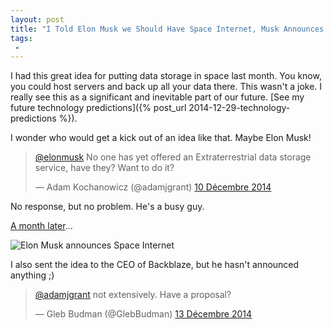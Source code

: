 ```yaml
---
layout: post
title: "I Told Elon Musk we Should Have Space Internet, Musk Announces Space Internet a Month Later"
tags:
 -
---
```


I   had this great idea for putting data storage in space last month.
You know, you could host servers and back up all your data there.
This wasn't a joke. I really see this as a significant and inevitable part
of our future. [See my future technology predictions]({% post_url 2014-12-29-technology-predictions %}).

I wonder who would get a kick out of an idea like that. Maybe Elon Musk!

<blockquote class="twitter-tweet" lang="fr"><p><a href="https://twitter.com/elonmusk">@elonmusk</a> No one has yet offered an Extraterrestrial data storage service, have they? Want to do it?</p>&mdash; Adam Kochanowicz (@adamjgrant) <a href="https://twitter.com/adamjgrant/status/542769908447080448">10 Décembre 2014</a></blockquote>
<script async src="//platform.twitter.com/widgets.js" charset="utf-8"></script>

No response, but no problem. He's a busy guy.

[A month later](https://www.theverge.com/2015/1/16/7569333/elon-musk-wants-to-spend-10-billion-building-the-internet-in-space)...

![Elon Musk announces Space Internet](http://cdn.everything.io/blog/musk/musk.png)

I also sent the idea to the CEO of Backblaze, but he hasn't announced anything ;)

<blockquote class="twitter-tweet" lang="fr"><p><a href="https://twitter.com/adamjgrant">@adamjgrant</a> not extensively. Have a proposal?</p>&mdash; Gleb Budman (@GlebBudman) <a href="https://twitter.com/GlebBudman/status/543710215984525315">13 Décembre 2014</a></blockquote>
<script async src="//platform.twitter.com/widgets.js" charset="utf-8"></script>


